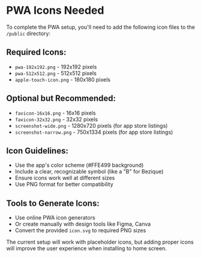 # PWA Icons Needed

To complete the PWA setup, you'll need to add the following icon files to the `/public` directory:

## Required Icons:
- `pwa-192x192.png` - 192x192 pixels
- `pwa-512x512.png` - 512x512 pixels  
- `apple-touch-icon.png` - 180x180 pixels

## Optional but Recommended:
- `favicon-16x16.png` - 16x16 pixels
- `favicon-32x32.png` - 32x32 pixels
- `screenshot-wide.png` - 1280x720 pixels (for app store listings)
- `screenshot-narrow.png` - 750x1334 pixels (for app store listings)

## Icon Guidelines:
- Use the app's color scheme (#FFE499 background)
- Include a clear, recognizable symbol (like a "B" for Bezique)
- Ensure icons work well at different sizes
- Use PNG format for better compatibility

## Tools to Generate Icons:
- Use online PWA icon generators
- Or create manually with design tools like Figma, Canva
- Convert the provided `icon.svg` to required PNG sizes

The current setup will work with placeholder icons, but adding proper icons will improve the user experience when installing to home screen.

